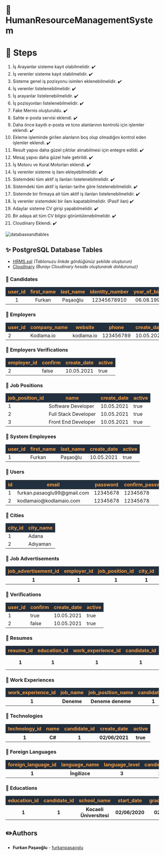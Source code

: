 # :rocket: HumanResourceManagementSystem

# :pushpin: Steps
1. İş Arayanlar sisteme kayıt olabilmelidir. ✔️
2. İş verenler sisteme kayıt olabilmelidir. ✔️  ️
3. Sisteme genel iş pozisyonu isimleri eklenebilmelidir. ✔️
4. İş verenler listelenebilmelidir. ✔️
5. İş arayanlar listelenebilmelidir. ✔️
6. İş pozisyonları listelenebilmelidir. ✔️
7. Fake Mernis oluşturuldu. ✔️
8. Sahte e-posta servisi eklendi. ✔️
9. Daha önce kayıtlı e-posta ve tcno alanlarının kontrolü için işlemler eklendi. ✔️
10. Ekleme işleminde girilen alanların boş olup olmadığını kontrol eden işlemler eklendi. ✔️
11. Result yapısı daha güzel çıktılar alınabilmesi için entegre edildi.  ✔️
12. Mesaj yapısı daha güzel hale getirildi. ✔️
13. İş Motoru ve Kural Motorları eklendi.  ✔️
14. İş verenler sisteme iş ilanı ekleyebilmelidir.  ✔️
15. Sistemdeki tüm aktif iş ilanları listelenebilmelidir. ✔️
16. Sistemdeki tüm aktif iş ilanları tarihe göre listelenebilmelidir. ✔️
17. Sistemde bir firmaya ait tüm aktif iş ilanları listelenebilmelidir.  ✔️
18. İş verenler sistemdeki bir ilanı kapatabilmelidir. (Pasif ilan)  ✔️
19. Adaylar sisteme CV girişi yapabilmelidir.  ✔️
20. Bir adaya ait tüm CV bilgisi görüntülenebilmelidir. ✔️
21. Cloudinary Eklendi. ✔️



![databaseandtables](https://user-images.githubusercontent.com/16624085/117002547-58fa7380-acec-11eb-9d13-9b8ac5f4532b.png)
## :sparkles: PostgreSQL Database Tables
- [HRMS.sql](https://github.com/furkanpasaoglu/HumanResourceManagementSystem/blob/master/hrms.sql) *(Tablonuzu linkde gördüğünüz şekilde oluşturun)*
- [Cloudinary](https://github.com/furkanpasaoglu/HumanResourceManagementSystem/blob/master/src/main/java/kodlamaio/hrms/core/utilities/helpers/CloudinaryManager.java) *(Burayı Cloudinary hesabı oluşturarak doldurunuz)*
### :pushpin: Candidates
<table style="text-align:center">
    <thead>
        <tr style="color:#ff9f43; background-color:#222f3e;"> 
            <th>user_id</th>
            <th>first_name</th>
            <th>last_name</th>
            <th>identity_number</th>
            <th>year_of_birth</th>
            <th>create_date</th>
            <th>active</th>
        </tr>
    </thead>
    <tbody>
        <tr>
            <td>1</td>
            <td>Furkan</td>
            <td>Paşaoğlu</td>
            <td>12345678910</td>
            <td>06.08.1999</td>
            <td>10.05.2021</td>
            <td>true</td>
        </tr>
    </tbody>
</table>

###  :pushpin: Employers

<table>
    <thead>
        <tr style="color:#ff9f43; background-color:#222f3e;">
            <th>user_id</th>
            <th>company_name</th>
            <th>website</th>
            <th>phone</th>
            <th>create_date</th>
            <th>active</th>
        </tr>
    </thead>
    <tbody>
        <tr>
            <td>2</td>
            <td>Kodlama.io</td>
            <td>kodlama.io</td>
            <td>123456789</td>
            <td>10.05.2021</td>
            <td>true</td>
        </tr>
    </tbody>
</table>

### :pushpin: Employers Verifications

<table>
    <thead>
        <tr style="color:#ff9f43; background-color:#222f3e;">
            <th>employer_id</th>
            <th>confirm</th>
            <th>create_date</th>
            <th>active</th>
        </tr>
    </thead>
    <tbody>
        <tr>
            <td>2</td>
            <td>false</td>
            <td>10.05.2021</td>
            <td>true</td>
        </tr>
    </tbody>
</table>

###  :pushpin: Job Positions

<table>
    <thead>
        <tr style="color:#ff9f43; background-color:#222f3e;">
            <th>job_position_id</th>
            <th>name</th>
            <th>create_date</th>
            <th>active</th>
        </tr>
    </thead>
    <tbody>
        <tr>
            <td>1</td>
            <td>Software Developer</td>
            <td>10.05.2021</td>
            <td>true</td>
        </tr>
        <tr>
            <td>2</td>
            <td>Full Stack Developer</td>
            <td>10.05.2021</td>
            <td>true</td>
        </tr>
        <tr>
            <td>3</td>
            <td>Front End Developer</td>
            <td>10.05.2021</td>
            <td>true</td>
        </tr>
    </tbody>
</table>

###  :pushpin: System Employees

<table>
    <thead>
        <tr style="color:#ff9f43; background-color:#222f3e;">
            <th>user_id</th>
            <th>first_name</th>
            <th>last_name</th>
            <th>create_date</th>
            <th>active</th>
        </tr>
    </thead>
    <tbody>
        <tr>
            <td>1</td>
            <td>Furkan</td>
            <td>Paşaoğlu</td>
            <td>10.05.2021</td>
            <td>true</td>
        </tr>
    </tbody>
</table>

###  :pushpin: Users

<table>
    <thead>
        <tr style="color:#ff9f43; background-color:#222f3e;">
            <th>id</th>
            <th>email</th>
            <th>password</th>
            <th>confirm_password</th>
            <th>create_date</th>
            <th>active</th>
        </tr>
    </thead>
    <tbody>
        <tr>
            <td>1</td>
            <td>furkan.pasaoglu99@gmail.com</td>
            <td>12345678</td>
            <td>12345678</td>
            <td>10.05.2021</td>
            <td>true</td>
        </tr>
        <tr>
            <td>2</td>
            <td>kodlamaio@kodlamaio.com</td>
            <td>12345678</td>
            <td>12345678</td>
            <td>10.05.2021</td>
            <td>true</td>
        </tr>
    </tbody>
</table>

###  :pushpin: Cities

<table>
    <thead>
        <tr style="color:#ff9f43; background-color:#222f3e;">
            <th>city_id</th>
            <th>city_name</th>
        </tr>
    </thead>
    <tbody>
        <tr>
            <td>1</td>
            <td>Adana</td>
        </tr>
        <tr>
            <td>2</td>
            <td>Adıyaman</td>
        </tr>
    </tbody>
</table>

###  :pushpin: Job Advertisements

<table>
    <thead>
        <tr style="color:#ff9f43; background-color:#222f3e;">
            <th>job_advertisement_id</th>
            <th>employer_id</th>
            <th>job_position_id</th>
            <th>city_id</th>
            <th>description</th>
            <th>salary_min</th>
            <th>salary_max</th>
            <th>number_of_open_job_position</th>
            <th>create_date</th>
            <th>active</th>
        </tr>
    </thead>
    <tbody>
        <tr>
            <th>1</th>
            <th>1</th>
            <th>1</th>
            <th>1</th>
            <th>Info: Test 1</th>
            <th>2500</th>
            <th>3500</th>
            <th>5</th>
            <th>28/05/2021</th>
            <th>true</th>
        </tr>
    </tbody>
</table>

###  :pushpin: Verifications

<table>
    <thead>
        <tr style="color:#ff9f43; background-color:#222f3e;">
            <th>user_id</th>
            <th>confirm</th>
            <th>create_date</th>
            <th>active</th>
        </tr>
    </thead>
    <tbody>
        <tr>
            <td>1</td>
            <td>true</td>
            <td>10.05.2021</td>
            <td>true</td>
        </tr>
        <tr>
            <td>2</td>
            <td>false</td>
            <td>10.05.2021</td>
            <td>true</td>
        </tr>
    </tbody>
</table>

###  :pushpin: Resumes

<table>
    <thead>
        <tr style="color:#ff9f43; background-color:#222f3e;">
            <th>resume_id</th>
            <th>education_id</th>
            <th>work_experience_id</th>
            <th>candidate_id</th>
            <th>foreign_language_id</th>
            <th>cover_letter</th>
            <th>github_link</th>
            <th>linkedin_link</th>
            <th>image_url</th>
            <th>create_date</th>
            <th>active</th>
        </tr>
    </thead>
    <tbody>
        <tr>
            <th>1</th>
            <th>1</th>
            <th>1</th>
            <th>1</th>
            <th>1</th>
            <th>Deneme Önyazı</th>
            <th>furkanpasaoglu</th>
            <th>furkanpasaoglu</th>
            <th>cloudinary.com</th>
            <th>02/06/2021</th>
            <th>true</th>
        </tr>
    </tbody>
</table>

###  :pushpin: Work Experiences

<table>
    <thead>
        <tr style="color:#ff9f43; background-color:#222f3e;">
            <th>work_experience_id</th>
            <th>job_name</th>
            <th>job_position_name</th>
            <th>candidate_id</th>
            <th>start_date</th>
            <th>end_date</th>
            <th>create_date</th>
            <th>active</th>
        </tr>
    </thead>
    <tbody>
        <tr>
            <th>1</th>
            <th>Deneme</th>
            <th>Deneme deneme</th>
            <th>1</th>
            <th>06/08/2020</th>
            <th>05/06/2021</th>
            <th>02/06/2021</th>
            <th>true</th>
        </tr>
    </tbody>
</table>

###  :pushpin: Technologies

<table>
    <thead>
        <tr style="color:#ff9f43; background-color:#222f3e;">
            <th>technology_id</th>
            <th>name</th>
            <th>candidate_id</th>
            <th>create_date</th>
            <th>active</th>
        </tr>
    </thead>
    <tbody>
        <tr>
            <th>1</th>
            <th>C#</th>
            <th>1</th>
            <th>02/06/2021</th>
            <th>true</th>
        </tr>
    </tbody>
</table>

###  :pushpin: Foreign Languages

<table>
    <thead>
        <tr style="color:#ff9f43; background-color:#222f3e;">
            <th>foreign_language_id</th>
            <th>language_name</th>
            <th>language_level</th>
            <th>candidate_id</th>
            <th>create_date</th>
            <th>active</th>
        </tr>
    </thead>
    <tbody>
        <tr>
            <th>1</th>
            <th>İngilizce</th>
            <th>3</th>
            <th>1</th>
            <th>06/02/2021</th>
            <th>true</th>
        </tr>
    </tbody>
</table>

###  :pushpin: Educations

<table>
    <thead>
        <tr style="color:#ff9f43; background-color:#222f3e;">
            <th>education_id</th>
            <th>candidate_id</th>
            <th>school_name</th>
            <th>start_date</th>
            <th>graduation_date</th>
            <th>create_date</th>
            <th>active</th>
        </tr>
    </thead>
    <tbody>
        <tr>
            <th>1</th>
            <th>1</th>
            <th>Kocaeli Üniversitesi</th>
            <th>02/06/2020</th>
            <th>02/07/2020</th>
            <th>02/06/2021</th>
            <th>true</th>
        </tr>
    </tbody>
</table>

## :pencil2:Authors
* **Furkan Paşaoğlu** - [furkanpasaoglu](https://github.com/furkanpasaoglu)
